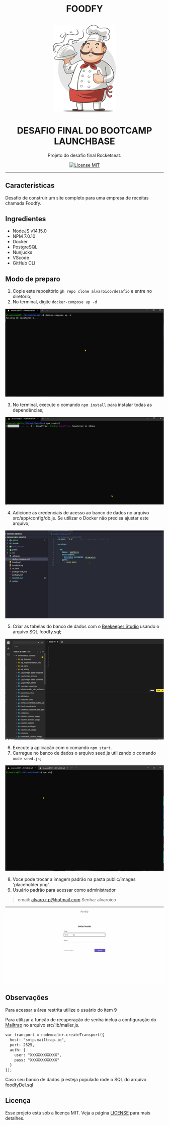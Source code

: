 
<h1 align="center">
FOODFY
  <br>
  <br>
  <img src="/.github/chef.png" alt="FOODFY LOGO" width="200">

<br>  
<br>
 DESAFIO FINAL DO BOOTCAMP LAUNCHBASE
</h1>

<p align="center">Projeto do desafio final Rocketseat.</p>

<p align="center">
  <a href="/LICENSE">
    <img src="https://img.shields.io/badge/License-MIT-blue.svg" alt="License MIT">
  </a>
</p>

<hr />

## Características

Desafio de construir um site completo para uma empresa de receitas chamada Foodfy.

## Ingredientes

- NodeJS v14.15.0
- NPM 7.0.10
- Docker
- PostgreSQL
- Nunjucks
- VScode
- GitHub CLI

## Modo de preparo

1. Copie este repositório `gh repo clone alvaroico/desafio` e entre no diretório;
2. No terminal, digite `docker-compose up -d`
<img src="/.github/Docker.gif" alt="Docker-compose">

3. No terminal, execute o comando `npm install` para instalar todas as dependências;
<img src="/.github/NPM.gif" alt="npm">

4. Adicione as credenciais de acesso ao banco de dados no arquivo src/app/config/db.js. Se utilizar o Docker não precisa ajustar este arquivo;
<img src="/.github/dbconfig.gif" alt="DBconfig">

5. Criar as tabelas do banco de dados com o <a href="https://www.beekeeperstudio.io/">Beekeeper Studio</a> usando o arquivo SQL foodfy.sql;
<img src="/.github/foodfySQL.gif" alt="DBconfig">

6. Execute a aplicação com o comando `npm start`.
7. Carregue no banco de dados o arquivo seed.js utilizando o comando `node seed.js`;
<img src="/.github/seed.gif" alt="DBconfig">

8. Voce pode trocar a imagem padrão na pasta public/images 'placeholder.png'.
9. Usuário padrão para acessar como administrador 
> email: alvaro.r.p@hotmail.com 
> Senha: alvaroico

<img src="/.github/user.gif" alt="user">

## Observações

Para acessar a área restrita utilize o usuário do item 9

Para utilizar a função de recuperação de senha inclua a configuração do <a href="https://mailtrap.io/">Mailtrap</a> no arquivo src/lib/mailer.js.
```
var transport = nodemailer.createTransport({
  host: "smtp.mailtrap.io",
  port: 2525,
  auth: {
    user: "XXXXXXXXXXXX",
    pass: "XXXXXXXXXXXX"
  }
});
```
  
Caso seu banco de dados já esteja populado rode o SQL do arquivo foodfyDel.sql

## Licença

Esse projeto está sob a licença MIT. Veja a página [LICENSE](https://opensource.org/licenses/MIT) para mais detalhes.